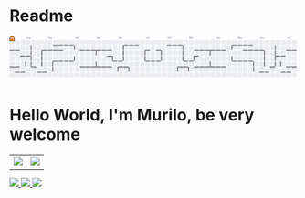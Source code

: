 # Readme

<picture>
  <source media="(prefers-color-scheme: dark)" srcset="https://raw.githubusercontent.com/murilosilvaof/murilosilvaof/output/pacman-contribution-graph-dark.svg">
  <source media="(prefers-color-scheme: light)" srcset="https://raw.githubusercontent.com/murilosilvaof/murilosilvaof/output/pacman-contribution-graph.svg">
  <img alt="pacman contribution graph" src="https://raw.githubusercontent.com/murilosilvaof/murilosilvaof/output/pacman-contribution-graph.svg">
</picture>

###

# Hello World, I'm Murilo, be very welcome

<table>
  <tr>
    <td>
      <a href="https://github.com/murilosilvaof">
        <img height="180em" src="https://github-readme-stats.vercel.app/api?username=murilosilvaof&show_icons=true&theme=tokyonight&include_all_commits=true&count_private=true"/>
      </a>
    </td>
    <td>
      <img height="180em" src="https://github-readme-stats.vercel.app/api/top-langs/?username=murilosilvaof&layout=compact&langs_count=6&theme=tokyonight"/>
    </td>
  </tr>
</table>

<div> 
  
  <a href="https://www.instagram.com/murilosilvaof/" target="_blank">
    <img src="https://img.shields.io/badge/-Instagram-%23E4405F?style=for-the-badge&logo=instagram&logoColor=white" target="_blank">
  </a>
  
  <a href="https://www.linkedin.com/in/murilosilvaof/" target="_blank">
    <img src="https://img.shields.io/badge/-LinkedIn-%230077B5?style=for-the-badge&logo=linkedin&logoColor=white" target="_blank">
  </a> 
  
  <a href="mailto:murilosilvafrancisco49@gmail.com">
    <img src="https://img.shields.io/badge/-Gmail-%23333?style=for-the-badge&logo=gmail&logoColor=white" target="_blank">
  </a>
</div>
